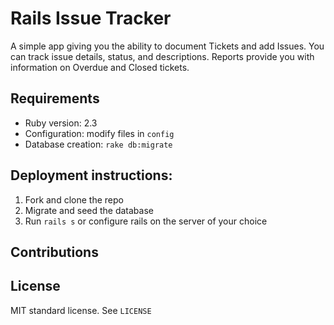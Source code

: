 # Rails Issue Tracker

A simple app giving you the ability to document Tickets and add Issues.  You can track issue details, status, and descriptions.  Reports provide you with information on Overdue and Closed tickets.

## Requirements

* Ruby version: 2.3
* Configuration: modify files in `config`
* Database creation: `rake db:migrate`

## Deployment instructions:

1. Fork and clone the repo
2. Migrate and seed the database
3. Run `rails s` or configure rails on the server of your choice

## Contributions

## License

MIT standard license. See `LICENSE`
